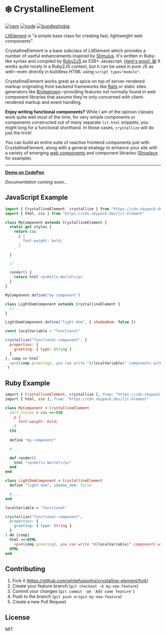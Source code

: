 # ❄️ CrystallineElement

[![npm][npm]][npm-url]
[![node][node]][node-url]
[![bundlephobia][bundlephobia]][bundlephobia-url]


[LitElement](https://lit-element.polymer-project.org) is "a simple base class for creating fast, lightweight web components".

CrystallineElement is a base subclass of LitElement which provides a number of useful enhancements inspired by [Stimulus](https://stimulusjs.org). It's written in Ruby-like syntax and compiled by [Ruby2JS](https://github.com/rubys/ruby2js) as ES6+ Javascript. [Here's proof. 😄](https://unpkg.com/crystalline-element/dist/index.js) It works quite nicely in a Ruby2JS context, but it can be used in pure JS as well—even directly in buildless HTML using `script type="module"`.

CrystallineElement works great as a spice on top of server-rendered markup originating from backend frameworks like [Rails](https://rubyonrails.org) or static sites generators like [Bridgetown](https://www.bridgetownrb.com)—providing features not normally found in web component libraries that assume they're only concerned with client-rendered markup and event handling.

**Enjoy writing functional components?** While I am of the opinion classes work quite well most of the time, for very simple components or components constructed out of many separate `lit-html` snippets, you might long for a functional shorthand. In those cases, `crystallize` will do just the trick!

You can build an entire suite of reactive frontend components just with CrystallineElement, along with a general strategy to enhance your site with a variety of emerging [web components](https://github.com/topics/web-components) and component libraries ([Shoelace](https://shoelace.style) for example).

----

**[Demo on CodePen](https://codepen.io/jaredcwhite/pen/yLJWRrq)**

_Documentation coming soon…_

## JavaScript Example

```js
import { CrystallineElement, crystallize } from "https://cdn.skypack.dev/crystalline-element"
import { html, css } from "https://cdn.skypack.dev/lit-element"

class MyComponent extends CrystallineElement {
  static get styles {
    return css`
      p {
        font-weight: bold;
      }
    `
  }

  // ...

  render() {
    return html`<p>Hello World!</p>`
  }
}

MyComponent.define("my-component")

class LightDomComponent extends CrystallineElement {
  // ...
}

LightDomComponent.define("light-dom", { shadowDom: false })

const localVariable = "functional"

crystallize("functional-component", {
  properties: {
    greeting: { type: String }
  }
}, comp => html`
  <p>${comp.greeting}, you can write "${localVariable}" components with a handy shorthand!
`)
```

## Ruby Example

```ruby
import [ CrystallineElement, crystallize ], from: "https://cdn.skypack.dev/crystalline-element"
import [ html, css ], from: "https://cdn.skypack.dev/lit-element"

class MyComponent < CrystallineElement
  self.styles = css <<~CSS
    p {
      font-weight: bold;
    }
  CSS
 
  define "my-component"

  # ...

  def render()
    html "<p>Hello World!</p>"
  end
end

class LightDomComponent < CrystallineElement
  define "light-dom", shadow_dom: false

  # ...
end

localVariable = "functional"

crystallize("functional-component", 
  properties: {
    greeting: { type: String }
  }
) do |comp|
  html <<~HTML
    <p>#{comp.greeting}, you can write "#{localVariable}" components with a handy shorthand!
  HTML
end
```

## Contributing

1. Fork it (https://github.com/whitefusionhq/crystalline-element/fork)
2. Create your feature branch (`git checkout -b my-new-feature`)
3. Commit your changes (`git commit -am 'Add some feature'`)
4. Push to the branch (`git push origin my-new-feature`)
5. Create a new Pull Request

## License

MIT

[npm]: https://img.shields.io/npm/v/crystalline-element.svg
[npm-url]: https://npmjs.com/package/crystalline-element
[node]: https://img.shields.io/node/v/crystalline-element.svg
[node-url]: https://nodejs.org
[bundlephobia]: https://badgen.net/bundlephobia/minzip/crystalline-element
[bundlephobia-url]: https://bundlephobia.com/result?p=crystalline-element
